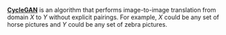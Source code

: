 **[CycleGAN](https://junyanz.github.io/CycleGAN/)** is an algorithm that performs image-to-image translation from domain $X$ to $Y$ without explicit pairings. For example, $X$ could be any set of horse pictures and $Y$ could be any set of zebra pictures.